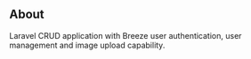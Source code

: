 ## About 

Laravel CRUD application with Breeze user authentication, user management and image
upload capability.







